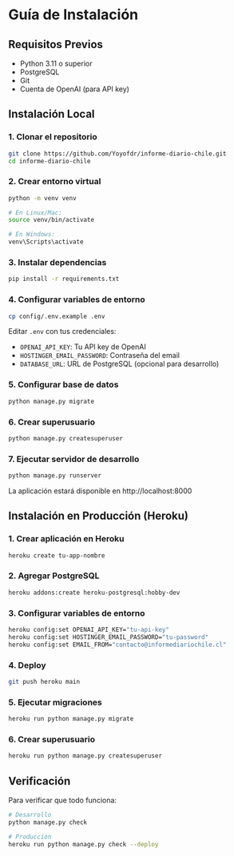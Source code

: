 # Guía de Instalación

## Requisitos Previos

- Python 3.11 o superior
- PostgreSQL
- Git
- Cuenta de OpenAI (para API key)

## Instalación Local

### 1. Clonar el repositorio

```bash
git clone https://github.com/Yoyofdr/informe-diario-chile.git
cd informe-diario-chile
```

### 2. Crear entorno virtual

```bash
python -m venv venv

# En Linux/Mac:
source venv/bin/activate

# En Windows:
venv\Scripts\activate
```

### 3. Instalar dependencias

```bash
pip install -r requirements.txt
```

### 4. Configurar variables de entorno

```bash
cp config/.env.example .env
```

Editar `.env` con tus credenciales:

- `OPENAI_API_KEY`: Tu API key de OpenAI
- `HOSTINGER_EMAIL_PASSWORD`: Contraseña del email
- `DATABASE_URL`: URL de PostgreSQL (opcional para desarrollo)

### 5. Configurar base de datos

```bash
python manage.py migrate
```

### 6. Crear superusuario

```bash
python manage.py createsuperuser
```

### 7. Ejecutar servidor de desarrollo

```bash
python manage.py runserver
```

La aplicación estará disponible en http://localhost:8000

## Instalación en Producción (Heroku)

### 1. Crear aplicación en Heroku

```bash
heroku create tu-app-nombre
```

### 2. Agregar PostgreSQL

```bash
heroku addons:create heroku-postgresql:hobby-dev
```

### 3. Configurar variables de entorno

```bash
heroku config:set OPENAI_API_KEY="tu-api-key"
heroku config:set HOSTINGER_EMAIL_PASSWORD="tu-password"
heroku config:set EMAIL_FROM="contacto@informediariochile.cl"
```

### 4. Deploy

```bash
git push heroku main
```

### 5. Ejecutar migraciones

```bash
heroku run python manage.py migrate
```

### 6. Crear superusuario

```bash
heroku run python manage.py createsuperuser
```

## Verificación

Para verificar que todo funciona:

```bash
# Desarrollo
python manage.py check

# Producción
heroku run python manage.py check --deploy
```
